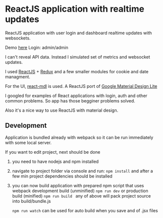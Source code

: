 # ReactJS application with realtime updates  

ReactJS application with user login and dashboard realtime updates with websockets.

Demo [here](http://sgoran.github.io/reactjs-app)
Login: admin/admin

I can't reveal API data.
Instead I simulated set of metrics and websocket updates.

I used [ReactJS](https://github.com/facebook/react) + [Redux](https://github.com/reactjs/redux) 
and a few smaller modules for cookie and date managment.

For the UI, [react-mdl](https://github.com/tleunen/react-mdl) is used. A ReactJS
port of [Google Material Design Lite](http://www.getmdl.io/)

I googled for examples of React applications with login, 
auth and other common problems. So app has those begginer problems solved.

Also it's a nice way to use ReactJS with material design.

## Development 

Application is bundled already with webpack so it can be run immediately with some local server.

If you want to edit project, next should be done

1. you need to have nodejs and npm installed
2. navigate to project folder via console and run:
  ```npm install```
   and after a few min project dependencies should be installed
3. you can now build application with prepared npm script that uses webpack
	development build (unminified)
	```npm run dev```
	or production build (minified)
	```npm run build ```
	any of above will pack project source into build/bundle.js

	```npm run watch``` 
	can be used for auto build when you save and of .jsx files
